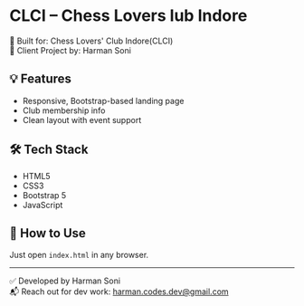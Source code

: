 # CLCI – Chess Lovers lub Indore

🧠 Built for: Chess Lovers' Club Indore(CLCI)  
💼 Client Project by: Harman Soni

## 💡 Features
- Responsive, Bootstrap-based landing page
- Club membership info
- Clean layout with event support

## 🛠️ Tech Stack
- HTML5
- CSS3
- Bootstrap 5
- JavaScript

## 🧭 How to Use
Just open `index.html` in any browser.

---

✅ Developed by Harman Soni  
📬 Reach out for dev work: harman.codes.dev@gmail.com
